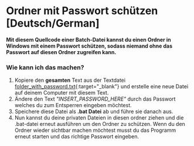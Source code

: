 # Ordner mit Passwort schützen [Deutsch/German]

**Mit diesem Quellcode einer Batch-Datei kannst du einen Ordner in Windows mit einem Passwort schützen, sodass niemand ohne das Passwort auf diesen Ordner zugreifen kann.**

### Wie kann ich das machen?

 1. Kopiere den **gesamten** Text aus der Textdatei [folder_with_password.txt](folder_with_password.txt){:target="_blank"} und erstelle eine neue Datei auf deinem Computer mit diesem Text.
 2. Ändere den Text *"INSERT_PASSWORD_HERE"* durch das Passwort welches du zum Entsperren eingeben möchtest.
 3. Speichere diese Datei als **.bat Datei** ab und führe sie danach aus.
 4. Nun kannst du deine privaten Dateien in diesen ordner ziehen und die .bat-datei erneut ausführen um den Ordner zu schützen. Wenn du den Ordner wieder sichtbar machen möchtest musst du das Programm erneut starten und das richtige Passwort eingeben.
